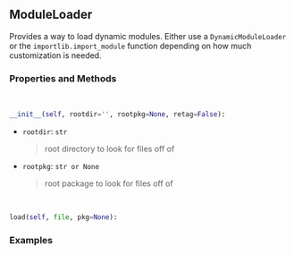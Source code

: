## <a id="McUtils.Extensions.ModuleLoader.ModuleLoader">ModuleLoader</a>
Provides a way to load dynamic modules.
Either use a `DynamicModuleLoader` or the `importlib.import_module` function
depending on how much customization is needed.

### Properties and Methods
<a id="McUtils.Extensions.ModuleLoader.ModuleLoader.__init__" class="docs-object-method">&nbsp;</a>
```python
__init__(self, rootdir='', rootpkg=None, retag=False): 
```

- `rootdir`: `str`
    >root directory to look for files off of
- `rootpkg`: `str or None`
    >root package to look for files off of

<a id="McUtils.Extensions.ModuleLoader.ModuleLoader.load" class="docs-object-method">&nbsp;</a>
```python
load(self, file, pkg=None): 
```

### Examples


